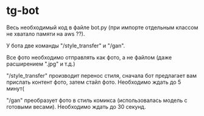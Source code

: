 # tg-bot
Весь необходимый код в файле bot.py (при импорте отдельным классом не хватало памяти на aws ??). 

У бота две команды "/style_transfer" и "/gan".

Все фото необходимо отправлять как фото, а не файлом (даже расширением ".jpg" и т.д.)

"/style_transfer" производит перенос стиля, сначала бот предлагает вам прислать контент фото, затем стайл фото. Необходимо ждать до 5 минут(

"/gan" преобразует фото в стиль комикса (использовалась модель с готовыми весами). Необходимо ждать до 30 секунд.
